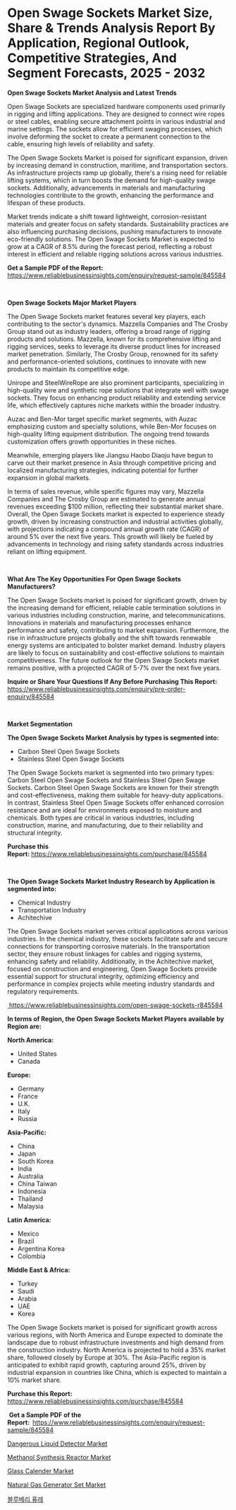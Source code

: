 <p><h1>Open Swage Sockets Market Size, Share & Trends Analysis Report By Application, Regional Outlook, Competitive Strategies, And Segment Forecasts, 2025 - 2032</h1></p><p><strong>Open Swage Sockets Market Analysis and Latest Trends</strong></p>
<p><p>Open Swage Sockets are specialized hardware components used primarily in rigging and lifting applications. They are designed to connect wire ropes or steel cables, enabling secure attachment points in various industrial and marine settings. The sockets allow for efficient swaging processes, which involve deforming the socket to create a permanent connection to the cable, ensuring high levels of reliability and safety.</p><p>The Open Swage Sockets Market is poised for significant expansion, driven by increasing demand in construction, maritime, and transportation sectors. As infrastructure projects ramp up globally, there's a rising need for reliable lifting systems, which in turn boosts the demand for high-quality swage sockets. Additionally, advancements in materials and manufacturing technologies contribute to the growth, enhancing the performance and lifespan of these products.</p><p>Market trends indicate a shift toward lightweight, corrosion-resistant materials and greater focus on safety standards. Sustainability practices are also influencing purchasing decisions, pushing manufacturers to innovate eco-friendly solutions. The Open Swage Sockets Market is expected to grow at a CAGR of 8.5% during the forecast period, reflecting a robust interest in efficient and reliable rigging solutions across various industries.</p></p>
<p><strong>Get a Sample PDF of the Report:&nbsp;</strong> <a href="https://www.reliablebusinessinsights.com/enquiry/request-sample/845584?utm_campaign=39&utm_medium=2&utm_source=Github&utm_content=ia&utm_term=09042025&utm_id=open-swage-sockets">https://www.reliablebusinessinsights.com/enquiry/request-sample/845584</a></p>
<p>&nbsp;</p>
<p><strong>Open Swage Sockets Major Market Players</strong></p>
<p><p>The Open Swage Sockets market features several key players, each contributing to the sector's dynamics. Mazzella Companies and The Crosby Group stand out as industry leaders, offering a broad range of rigging products and solutions. Mazzella, known for its comprehensive lifting and rigging services, seeks to leverage its diverse product lines for increased market penetration. Similarly, The Crosby Group, renowned for its safety and performance-oriented solutions, continues to innovate with new products to maintain its competitive edge.</p><p>Unirope and SteelWireRope are also prominent participants, specializing in high-quality wire and synthetic rope solutions that integrate well with swage sockets. They focus on enhancing product reliability and extending service life, which effectively captures niche markets within the broader industry.</p><p>Auzac and Ben-Mor target specific market segments, with Auzac emphasizing custom and specialty solutions, while Ben-Mor focuses on high-quality lifting equipment distribution. The ongoing trend towards customization offers growth opportunities in these niches.</p><p>Meanwhile, emerging players like Jiangsu Haobo Diaoju have begun to carve out their market presence in Asia through competitive pricing and localized manufacturing strategies, indicating potential for further expansion in global markets.</p><p>In terms of sales revenue, while specific figures may vary, Mazzella Companies and The Crosby Group are estimated to generate annual revenues exceeding $100 million, reflecting their substantial market share. Overall, the Open Swage Sockets market is expected to experience steady growth, driven by increasing construction and industrial activities globally, with projections indicating a compound annual growth rate (CAGR) of around 5% over the next five years. This growth will likely be fueled by advancements in technology and rising safety standards across industries reliant on lifting equipment.</p></p>
<p>&nbsp;</p>
<p><strong>What Are The Key Opportunities For Open Swage Sockets Manufacturers?</strong></p>
<p><p>The Open Swage Sockets market is poised for significant growth, driven by the increasing demand for efficient, reliable cable termination solutions in various industries including construction, marine, and telecommunications. Innovations in materials and manufacturing processes enhance performance and safety, contributing to market expansion. Furthermore, the rise in infrastructure projects globally and the shift towards renewable energy systems are anticipated to bolster market demand. Industry players are likely to focus on sustainability and cost-effective solutions to maintain competitiveness. The future outlook for the Open Swage Sockets market remains positive, with a projected CAGR of 5-7% over the next five years.</p></p>
<p><strong>Inquire or Share Your Questions If Any Before Purchasing This Report:</strong> <a href="https://www.reliablebusinessinsights.com/enquiry/pre-order-enquiry/845584?utm_campaign=39&utm_medium=2&utm_source=Github&utm_content=ia&utm_term=09042025&utm_id=open-swage-sockets">https://www.reliablebusinessinsights.com/enquiry/pre-order-enquiry/845584</a></p>
<p>&nbsp;</p>
<p><strong>Market Segmentation</strong></p>
<p><strong>The Open Swage Sockets Market Analysis by types is segmented into:</strong></p>
<p><ul><li>Carbon Steel Open Swage Sockets</li><li>Stainless Steel Open Swage Sockets</li></ul></p>
<p><p>The Open Swage Sockets market is segmented into two primary types: Carbon Steel Open Swage Sockets and Stainless Steel Open Swage Sockets. Carbon Steel Open Swage Sockets are known for their strength and cost-effectiveness, making them suitable for heavy-duty applications. In contrast, Stainless Steel Open Swage Sockets offer enhanced corrosion resistance and are ideal for environments exposed to moisture and chemicals. Both types are critical in various industries, including construction, marine, and manufacturing, due to their reliability and structural integrity.</p></p>
<p><strong>Purchase this Report:&nbsp;</strong><a href="https://www.reliablebusinessinsights.com/purchase/845584?utm_campaign=39&utm_medium=2&utm_source=Github&utm_content=ia&utm_term=09042025&utm_id=open-swage-sockets">https://www.reliablebusinessinsights.com/purchase/845584</a></p>
<p>&nbsp;</p>
<p><strong>The Open Swage Sockets Market Industry Research by Application is segmented into:</strong></p>
<p><ul><li>Chemical Industry</li><li>Transportation Industry</li><li>Achitechive</li></ul></p>
<p><p>The Open Swage Sockets market serves critical applications across various industries. In the chemical industry, these sockets facilitate safe and secure connections for transporting corrosive materials. In the transportation sector, they ensure robust linkages for cables and rigging systems, enhancing safety and reliability. Additionally, in the Achitechive market, focused on construction and engineering, Open Swage Sockets provide essential support for structural integrity, optimizing efficiency and performance in complex projects while meeting industry standards and regulatory requirements.</p></p>
<p><a href="https://www.reliablebusinessinsights.com/open-swage-sockets-r845584?utm_campaign=39&utm_medium=2&utm_source=Github&utm_content=ia&utm_term=09042025&utm_id=open-swage-sockets">&nbsp;https://www.reliablebusinessinsights.com/open-swage-sockets-r845584</a></p>
<p><strong>In terms of Region, the Open Swage Sockets Market Players available by Region are:</strong></p>
<p>
    <p> <strong> North America: </strong>
        <ul>
            <li>United States</li>
            <li>Canada</li>
        </ul>
        </p> 
    <p> <strong> Europe: </strong>
        <ul>
            <li>Germany</li>
            <li>France</li>
            <li>U.K.</li>
            <li>Italy</li>
            <li>Russia</li>
        </ul>
        </p> 
    <p> <strong> Asia-Pacific: </strong>
        <ul>
            <li>China</li>
            <li>Japan</li>
            <li>South Korea</li>
            <li>India</li>
            <li>Australia</li>
            <li>China Taiwan</li>
            <li>Indonesia</li>
            <li>Thailand</li>
            <li>Malaysia</li>
        </ul>
        </p> 
    <p> <strong> Latin America: </strong>
        <ul>
            <li>Mexico</li>
            <li>Brazil</li>
            <li>Argentina Korea</li>
            <li>Colombia</li>
        </ul>
        </p> 
    <p> <strong> Middle East & Africa: </strong>
        <ul>
            <li>Turkey</li>
            <li>Saudi</li>
            <li>Arabia</li>
            <li>UAE</li>
            <li>Korea</li>
        </ul>
    </p>
    </p>
<p><p>The Open Swage Sockets market is poised for significant growth across various regions, with North America and Europe expected to dominate the landscape due to robust infrastructure investments and high demand from the construction industry. North America is projected to hold a 35% market share, followed closely by Europe at 30%. The Asia-Pacific region is anticipated to exhibit rapid growth, capturing around 25%, driven by industrial expansion in countries like China, which is expected to maintain a 10% market share.</p></p>
<p><strong>Purchase this Report: </strong><a href="https://www.reliablebusinessinsights.com/purchase/845584?utm_campaign=39&utm_medium=2&utm_source=Github&utm_content=ia&utm_term=09042025&utm_id=open-swage-sockets">https://www.reliablebusinessinsights.com/purchase/845584</a></p>
<p>&nbsp;<strong>Get a Sample PDF of the Report:&nbsp;&nbsp;</strong><a href="https://www.reliablebusinessinsights.com/enquiry/request-sample/845584?utm_campaign=39&utm_medium=2&utm_source=Github&utm_content=ia&utm_term=09042025&utm_id=open-swage-sockets">https://www.reliablebusinessinsights.com/enquiry/request-sample/845584</a></p>
<p><strong></strong></p>
<p><p><a href="https://github.com/benasjuettk3/Market-Research-Report-List-1/blob/main/dangerous-liquid-detector-market.md?utm_campaign=39&utm_medium=2&utm_source=Github&utm_content=ia&utm_term=09042025&utm_id=open-swage-sockets">Dangerous Liquid Detector Market</a></p><p><a href="https://github.com/ardgenoud/Market-Research-Report-List-1/blob/main/methanol-synthesis-reactor-market.md?utm_campaign=39&utm_medium=2&utm_source=Github&utm_content=ia&utm_term=09042025&utm_id=open-swage-sockets">Methanol Synthesis Reactor Market</a></p><p><a href="https://github.com/cingozascard/Market-Research-Report-List-1/blob/main/glass-calender-market.md?utm_campaign=39&utm_medium=2&utm_source=Github&utm_content=ia&utm_term=09042025&utm_id=open-swage-sockets">Glass Calender Market</a></p><p><a href="https://github.com/gauldvikerm6/Market-Research-Report-List-1/blob/main/natural-gas-generator-set-market.md?utm_campaign=39&utm_medium=2&utm_source=Github&utm_content=ia&utm_term=09042025&utm_id=open-swage-sockets">Natural Gas Generator Set Market</a></p><p><a href="https://github.com/laholand/Market-Research-Report-List-7/blob/main/984350954050.md?utm_campaign=39&utm_medium=2&utm_source=Github&utm_content=ia&utm_term=09042025&utm_id=open-swage-sockets">블루베리 퓨레</a></p></p>